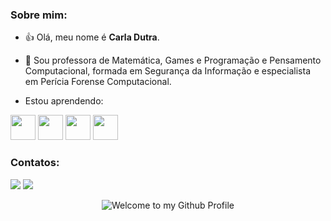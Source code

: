 ### Sobre mim:
- :+1: Olá, meu nome é **Carla Dutra**.
 - 🔢 Sou professora de Matemática, Games e Programação e Pensamento Computacional, formada em Segurança da Informação e especialista em Perícia Forense Computacional.
 
 - Estou aprendendo:
 
 <img src="https://cdn.jsdelivr.net/gh/devicons/devicon/icons/javascript/javascript-original.svg" width="40" height="40"/> <img src="https://cdn.jsdelivr.net/gh/devicons/devicon/icons/linux/linux-original.svg" width="40" height="40"/> <img src="https://cdn.jsdelivr.net/gh/devicons/devicon/icons/html5/html5-original.svg" width="40" height="40" /> <img src="https://cdn.jsdelivr.net/gh/devicons/devicon/icons/github/github-original.svg" width="40" height="40"/>
 
 ### Contatos:
 <div>

<a href="https://instagram.com/carladutra" target="_blank"><img src="https://img.shields.io/badge/-Instagram-%23E4405F?style=for-the-badge&logo=instagram&logoColor=white" target="_blank"></a> <a href = "mailto:carla.dutra.medeiros@escola.pr.gov.br"><img src="https://img.shields.io/badge/Gmail-D14836?style=for-the-badge&logo=gmail&logoColor=white" target="_blank"></a>
 
</div>
 

<!-- "Hero" Header -->
<div align="center">
  <img src="https://github.com/BrunnerLivio/brunnerlivio/blob/master/images/welcome.png?raw=true" style="max-width: 100%;" alt="Welcome to my Github Profile" />
  <br />
  <br />
  <height="50" alt="My Name is Carla and I like Mathematics and Programming" />
  <br />
  <br />

 
